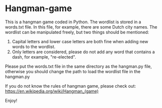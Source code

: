 # Hangman-game
This is a hangman game coded in Python. The wordlist is stored in a words.txt file. In this file, for example, there are some Dutch city names. The wordlist can be manipulated freely, but two things should be mentioned: 

1. Capital letters and lower case letters are both fine when adding new words to the wordlist.
2. Only letters are considered, please do not add any word that contains a dash, for example, "re-elected".

Please put the words.txt file in the same directory as the hangman.py file, otherwise you should change the path to load the wordlist file in the hangman.py

If you do not know the rules of hangman game, please check out: https://en.wikipedia.org/wiki/Hangman_(game)

Enjoy!
